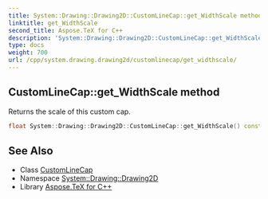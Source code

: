 ```yaml
---
title: System::Drawing::Drawing2D::CustomLineCap::get_WidthScale method
linktitle: get_WidthScale
second_title: Aspose.TeX for C++
description: 'System::Drawing::Drawing2D::CustomLineCap::get_WidthScale method. Returns the scale of this custom cap in C++.'
type: docs
weight: 700
url: /cpp/system.drawing.drawing2d/customlinecap/get_widthscale/
---
```

## CustomLineCap::get_WidthScale method


Returns the scale of this custom cap.

```cpp
float System::Drawing::Drawing2D::CustomLineCap::get_WidthScale() const
```

## See Also

* Class [CustomLineCap](../)
* Namespace [System::Drawing::Drawing2D](../../)
* Library [Aspose.TeX for C++](../../../)
